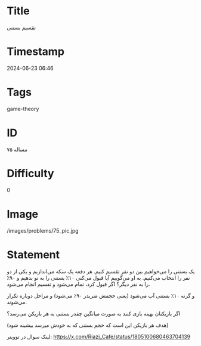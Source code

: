 # Title
تقسیم بستنی
# Timestamp
2024-06-23 06:46
# Tags
game-theory
# ID
مساله ۷۵
# Difficulty
0
# Image
/images/problems/75_pic.jpg
# Statement
 یک بستنی را می‌خواهیم بین دو نفر تقسیم کنیم. هر دفعه یک سکه می‌اندازیم و یکی از دو نفر را انتخاب می‌کنیم. به او می‌گوییم آیا قبول می‌کنی ۱۰٪ بستنی را به تو بدهیم و ۹۰٪ را به نفر دیگر؟ اگر قبول کرد، تمام می‌شود و تقسیم انجام می‌شود.

و گرنه ۱۰٪ بستنی آب می‌شود (یعنی حجمش ضربدر ۹۰٪ می‌شود) و مراحل دوباره تکرار می‌شوند.

اگر بازیکنان بهینه بازی کنند به صورت میانگین چقدر بستنی به هر بازیکن می‌رسد؟

(هدف هر بازیکن این است که حجم بستنی که به خودش میرسد بیشینه شود)

لینک سوال در توویتر: https://x.com/Riazi_Cafe/status/1805100680463704139
